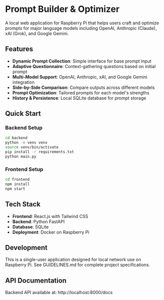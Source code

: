 # Prompt Builder & Optimizer

A local web application for Raspberry Pi that helps users craft and optimize prompts for major language models including OpenAI, Anthropic (Claude), xAI (Grok), and Google Gemini.

## Features

- **Dynamic Prompt Collection**: Simple interface for base prompt input
- **Adaptive Questionnaire**: Context-gathering questions based on initial prompt
- **Multi-Model Support**: OpenAI, Anthropic, xAI, and Google Gemini integration
- **Side-by-Side Comparison**: Compare outputs across different models
- **Prompt Optimization**: Tailored prompts for each model's strengths
- **History & Persistence**: Local SQLite database for prompt storage

## Quick Start

### Backend Setup
```bash
cd backend
python -m venv venv
source venv/bin/activate
pip install -r requirements.txt
python main.py
```

### Frontend Setup
```bash
cd frontend
npm install
npm start
```

## Tech Stack

- **Frontend**: React.js with Tailwind CSS
- **Backend**: Python FastAPI
- **Database**: SQLite
- **Deployment**: Docker on Raspberry Pi

## Development

This is a single-user application designed for local network use on Raspberry Pi. See GUIDELINES.md for complete project specifications.

## API Documentation

Backend API available at: http://localhost:8000/docs